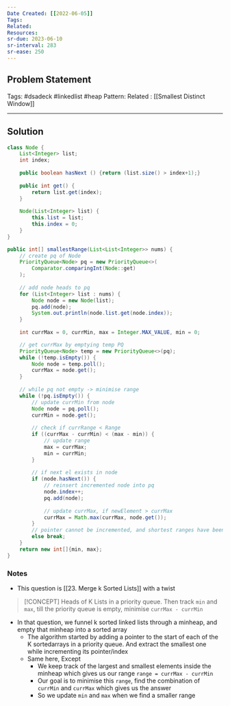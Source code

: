 ```yaml
---
Date Created: [[2022-06-05]]
Tags: 
Related: 
Resources: 
sr-due: 2023-06-10
sr-interval: 283
sr-ease: 250
---
```


## Problem Statement


Tags:  #dsadeck  #linkedlist #heap 
Pattern: 
Related : [[Smallest Distinct Window]]

---

## Solution
``` java
class Node {
	List<Integer> list;
	int index;
	
	public boolean hasNext () {return (list.size() > index+1);}
	
	public int get() {
		return list.get(index);
	}
	
	Node(List<Integer> list) {
		this.list = list;
		this.index = 0;
	}
}

public int[] smallestRange(List<List<Integer>> nums) {
	// create pq of Node
	PriorityQueue<Node> pq = new PriorityQueue<>(
		Comparator.comparingInt(Node::get)
	);
	
	// add node heads to pq
	for (List<Integer> list : nums) {
		Node node = new Node(list);
		pq.add(node);
		System.out.println(node.list.get(node.index));
	}
	
	int currMax = 0, currMin, max = Integer.MAX_VALUE, min = 0;

	// get currMax by emptying temp PQ
	PriorityQueue<Node> temp = new PriorityQueue<>(pq);
	while (!temp.isEmpty()) {
		Node node = temp.poll();
		currMax = node.get();
	}
	
	// while pq not empty -> minimise range
	while (!pq.isEmpty()) {
		// update currMin from node
		Node node = pq.poll();
		currMin = node.get();
		
		// check if currRange < Range
		if ((currMax - currMin) < (max - min)) {
			// update range
			max = currMax;
			min = currMin;
		}
		
		// if next el exists in node
		if (node.hasNext()) {
			// reinsert incremented node into pq
			node.index++;
			pq.add(node);
			
			// update currMax, if newElement > currMax
			currMax = Math.max(currMax, node.get());
		}
		// pointer cannot be incremented, and shortest ranges have been exhausted!
		else break;
	}
	return new int[]{min, max};
}

```

### Notes
- This question is [[23. Merge k Sorted Lists]] with a twist
> [!CONCEPT]
> Heads of K Lists in a priority queue. Then track `min` and `max`, till the priority queue is empty, minimise `currMax - currMin`
> 

- In that question, we funnel k sorted linked lists through a minheap, and empty that minheap into a sorted array
	- The algorithm started by adding a pointer to the start of each of the K sortedarrays in a priority queue. And extract the smallest one while incrementing its pointer/index
	- Same here, Except
		- We keep track of the largest and smallest elements inside the minheap which gives us our range `range = currMax - currMin`
		-  Our goal is to minimise this `range`, find the combination of `currMin` and `currMax` which gives us the answer
		- So we update `min` and `max` when we find a smaller range
